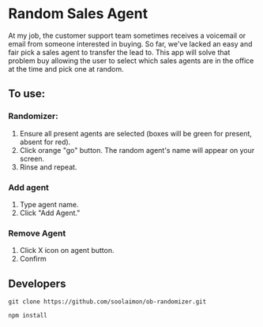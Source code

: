 # Random Sales Agent

At my job, the customer support team sometimes receives a voicemail or email from someone interested in buying. So far, we've lacked an easy and fair pick a sales agent to transfer the lead to. This app will solve that problem buy allowing the user to select which sales agents are in the office at the time and pick one at random.

## To use:

### Randomizer:
1. Ensure all present agents are selected (boxes will be green for present, absent for red).
2. Click orange "go" button. The random agent's name will appear on your screen.
3. Rinse and repeat.

### Add agent
1. Type agent name.
2. Click "Add Agent."

### Remove Agent
1. Click X icon on agent button.
2. Confirm

## Developers

```
git clone https://github.com/soolaimon/ob-randomizer.git

npm install

```

